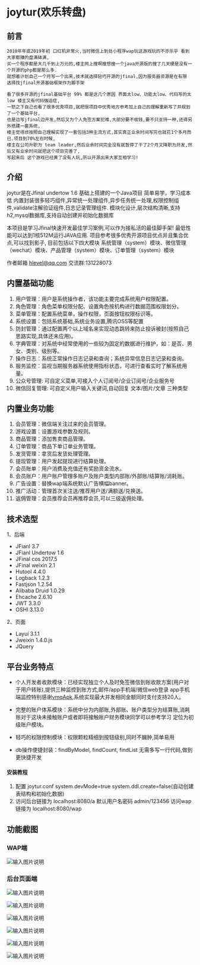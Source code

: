 # joytur(欢乐转盘)

## 前言
    2018年年底2019年初 口红机非常火,当时微信上到处小程序wap玩这游戏玩的不亦乐乎 看到大家都赚的盘满砵满,
    买一个程序都是大几千到上万元的,楼主网上搜啊搜想搜一个java开源版的搜了几天硬是没有一个开源的php都是那么多.
    就想着计划自己一个月写一个出来,技术就选择轻巧开源的jfinal,因为服务器资源是在有限 
    选择找jfinal开源基础框架作为脚手架
    
    看了很多开源的jfinal基础平台 99% 都是这几个原因 界面太low、功能太low、代码写的太low 楼主又有代码强迫症,
    一怒之下自己也看了很多优秀项目,就把很项目中优秀地方参考加上自己的理解重新写了并规划了一个基础平台,
    也是边写jfinal边开发,然后又为个人免签方案犯难,大部分要不收钱,要不只支持一种,还得另外搭建一套系统,
    楼主觉得烦按照自己理解实现了一套包括3种主流方式,其实真正业余时间写完也就花1个多月而已.项目到70%左右时候,
    楼主在公司升职为 team leader,然后业余时间完全没有就暂停了干了2个月又降职为开发,然后又有业余时间就把这个项目完善了,
    写起来后 这个游戏已经黄了没有人玩,所以开源出来大家互相学习!

## 介绍

joytur是在Jfinal undertow 1.6 基础上搭建的一个Java项目 简单易学，学习成本低
内置封装很多轻巧组件,异常统一处理组件,异步任务统一处理,权限控制组件,validate注解验证组件,日志记录管理组件.
模块化设计,层次结构清晰,支持h2,mysql数据库,支持自动创建并初始化数据库

本项目是学习Jfinal快速开发最佳学习案例,可以作为接私活的最佳脚手架! 最低性能可以达到1核512M运行JAVA应用.
项目参考很多优秀开源项目优点并且集合优点,可以找到影子, 目前包括以下四大模块
系统管理（system）模块、微信管理（wechat）模块、产品管理（system）模块、订单管理（system）模块

作者邮箱 hlevel@qq.com   交流群:131228073

## 内置基础功能

1.	用户管理：用户是系统操作者，该功能主要完成系统用户权限配置。
2.	角色管理：角色菜单权限分配、设置角色按机构进行数据范围权限划分。
3.	菜单管理：配置系统菜单，操作权限，页面按钮权限标识等。
4.	系统设置：包括系统基础,系统业务设置,腾讯OSS等配置
5.	防封管理：通过配置两个以上域名来实现动态跳转来防止投诉被封(按照自己思路实现,具体还未应用)。
6.	字典管理：对系统中经常使用的一些较为固定的数据进行维护，如：是否、男女、类别、级别等。
7.	操作日志：系统正常操作日志记录和查询；系统异常信息日志记录和查询。
8.	服务监控：监视当期服务器系统使用指标状态，可进行查看实时了解系统用量。
9.  公众号管理: 可自定义菜单,可接入个人订阅号/企业订阅号/企业服务号
10. 微信回复管理: 可自定义用户输入关键词,自动回复 文本/图片/文章 三种类型

## 内置业务功能

1.	会员管理：微信端关注过来的会员管理。
2.	游戏设置：设置游戏参数及规则。
3.	商品管理：添加售卖商品管理。
4.	订单管理：商品下单订单业务管理。
5.	发货管理：拿货后发货处理管理。
6.	提现管理：用户发起提现进行结算处理。
7.	会员账单：用户消费及充值还有奖励资金流水。
8.	会员账户：用户账户管理多账户及账户类型内部账/外部账/结算账/消耗账。
9.	广告设置：替换wap端系统默认广告横幅banner。
10.	推广活动：管理首次关注送/推荐用户送/满额送/兑换送。
11.	返佣管理：会员推荐会员再推荐会员,可以三级返佣处理。


## 技术选型

1、后端

* JFianl 3.7   
* JFianl Undertow 1.6
* JFinal cos 2017.5
* JFinal weixin 2.1
* Hutool 4.4.0
* Logback 1.2.3
* Fastjson 1.2.54
* Alibaba Druid 1.0.29
* Ehcache 2.6.10
* JWT 3.3.0
* OSHI 3.13.0

2、页面

* Layui 3.1.1
* Jweixin 1.4.0.js
* JQuery

## 平台业务特点

* 个人开发者收款模块：已经实现独立个人及时免签微信到账收款方案(用户对于用户转账),提供三种监控到账方式,邮件/app手机端/微信web登录
app手机端监控特别感谢[vmqApk](https://github.com/szvone/vmqApk),系统实现最大并发相同金额同时支付支持20人。

* 完整的账户体系模块：系统中分为内部账,外部账、账户类型分为结算账,消耗账对于这块未接触账户或者即将接触账户财务模块同学可以参考学习
定位为初级账户模块。

* 轻巧的权限控制模块：权限颗粒精细到按钮级别,同时不臃肿,简单易用

* db操作便捷封装：findByModel, findCount, findList 无需多写一行代码,做到更快捷开发


#### 安装教程

1. 配置 joytur.conf  system.devMode=true   system.ddl.create=false(自动创建表结构和初始化数据)
2. 访问后台链接为 localhost:8080/a  默认用户名密码 admin/123456    访问wap链接为 localhost:8080/wap

## 功能截图

### WAP端
![输入图片说明](https://gitee.com/hlevel/joytur/raw/master/screenshot/wap_1.png "手机wap端")

### 后台页面端

![输入图片说明](https://gitee.com/hlevel/joytur/raw/master/screenshot/web_1.png "后台app收款监控")

![输入图片说明](https://gitee.com/hlevel/joytur/raw/master/screenshot/web_2.png "公众号菜单配置")

![输入图片说明](https://gitee.com/hlevel/joytur/raw/master/screenshot/web_3.png "系统字典管理")

![输入图片说明](https://gitee.com/hlevel/joytur/raw/master/screenshot/web_4.png "系统资金流水")

![输入图片说明](https://gitee.com/hlevel/joytur/raw/master/screenshot/web_5.png "系统操作日志")

![输入图片说明](https://gitee.com/hlevel/joytur/raw/master/screenshot/web_6.png "服务器监控")